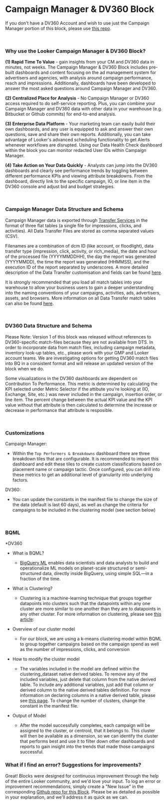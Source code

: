 # Campaign Manager & DV360 Block

If you don't have a DV360 Account and wish to use just the Campaign Manager portion of this block, please use [this repo](https://github.com/llooker/block-google-campaign-manager-dts-nmp).

<br>

### Why use the Looker Campaign Manager & DV360 Block?
**(1) Rapid Time To Value** - gain insights from your CM and DV360 data in minutes, not weeks. The Campaign Manager & DV360 Block includes pre-built dashboards and content focusing on the ad management system for advertisers and agencies, with analysis around campaign performance, reach and impressions. Additionally, dashboards have been developed to answer the most asked questions around Campaign Manager and DV360.

**(2) Centralized Place for Analysis** -  No Campaign Manager or DV360 access required to do self-service reporting. Plus, you can combine your Campaign Manager and DV360 data with other data in your warehouse (e.g. Bitbucket or Github commits) for end-to-end analysis.

**(3) Enterprise Data Platform** - Your marketing team can easily build their own dashboards, and any user is equipped to ask and answer their own questions, save and share their own reports. Additionally, you can take advantage of Looker's advanced scheduling functionality to get Alerts whenever workflows are disrupted. Using our Data Health Check dashboard within the block you can monitor redacted User IDs within Campaign Manager.

**(4) Take Action on Your Data Quickly**  - Analysts can jump into the DV360 dashboards and clearly see performance trends by toggling between different performance KPIs and viewing attribute breakdowns. From the dashboard, directly link to the specific campaign, IO, or line item in the DV360 console and adjust bid and budget strategies.

<br>

### Campaign Manager Data Structure and Schema

Campaign Manager data is exported through [Transfer Services](https://cloud.google.com/bigquery-transfer/docs/doubleclick-campaign-transfer) in the format of three flat tables (a single file for impressions, clicks, and activities). All Data Transfer Files are stored as comma separated values (CSV).

Filenames are a combination of dcm ID (like account, or floodlight), data transfer type (impression, click, activity, or rich_media), the date and hour of the processed file (YYYYMMDDHH), the day the report was generated (YYYYMMDD), the time the report was generated (HHMMSS), and the execution ID of the report separated by underscores. A more detailed description of the Data Transfer customisation and fields can be found [here](https://developers.google.com/doubleclick-advertisers/dtv2/reference/file-format).

It is strongly recommended that you load all match tables into your warehouse to allow your business users to gain a deeper understanding into the naming conventions of your campaigns, activities, ads, advertisers, assets, and browsers. More information on all Data Transfer match tables can also be found [here](https://developers.google.com/doubleclick-advertisers/dtv2/reference/match-tables).

<br>

### DV360 Data Structure and Schema

Please Note: Version 1 of this block was released without references to DV360-specific match-files because they are not available from DTS. In order to incorporate data from match files, including campaign metadata, inventory look-up tables, etc., please work with your GMP and Looker account teams. We are investigating options for getting DV360 match files into BQ in a consistent format and will release an updated version of the block when we do.

Some visualizations in the DV360 dashboards are dependent on Contribution To Performance. This metric is determined by calculating the KPI selected under Metric Selector if the attibute you're looking at (IO, Exchange, Site, etc.) was never included in the campaign, insertion order, or line item. The percent change between the actual KPI value and the KPI value without that attribute is then calculated to determine the increase or decrease in performance that attribute is resposible.

<br>

<!--### Campaign Manager Block Structure-->

<!--Insert overview of block structure here.-->

<!--<br>-->

### Customizations
Campaign Manager: 
 * Within the ```Top Performers & Breakdowns``` dashboard there are three breakdown tiles that are configurable. It is recommended to import this dashboard and edit these tiles to create custom classifications based on placement name or campaign tactic. Once configured, you  can drill into these metrics to get an additional level of granularity into underlying factors.
 
DV360:
* You can update the constants in the manifest file to change the size of the data (default is last 60 days), as well as change the criteria for campaigns to be included in the clustering model (see section below)

<br>

### BQML
 *DV360
- What is BQML?
    - [BigQuery ML](https://cloud.google.com/bigquery-ml/docs) enables data scientists and data analysts to build and operationalize ML models on planet-scale structured or semi-structured data, directly inside BigQuery, using simple SQL—in a fraction of the time. 

- What is Clustering?
    - Clustering is a machine-learning technique that groups together datapoints into clusters such that the datapoints within any one cluster are more similar to one another than they are to datapoints in any other cluster. For more information on clustering, please see [this article](https://www.geeksforgeeks.org/clustering-in-machine-learning/):
 
- Overview of our cluster model
    - For our block, we are using a k-means clustering model within BQML to group together campaigns based on the campaign spend as well as the number of impressions, clicks, and conversion

- How to modify the cluster model
    - The variables included in the model are defined within the clustering_dataset native derived tables. To remove any of the included variables, just delete that column from the native derived table. To include any additional variables, just add that column or derived column to the native derived tables definition. For more information on declaring columns in a native derived table, please see [this page](https://docs.looker.com/data-modeling/learning-lookml/creating-ndts#defining_ndt_columns).
To change the number of clusters, change the constant in the manifest file.

- Output of Model
    - After the model successfully completes, each campaign will be assigned to the cluster, or centroid, that it belongs to. This cluster will then be available as a dimension, so we can identify the cluster that performs best and use it to filter down other dashboards and reports to gain insight into the trends that made those campaigns successful. 



### What if I find an error? Suggestions for improvements?

Great! Blocks were designed for continuous improvement through the help of the entire Looker community, and we'd love your input. To log an error or improvement recommendations, simply create a "New Issue" in the corresponding [Github repo for this Block](https://github.com/llooker/google_ga360/issues). Please be as detailed as possible in your explanation, and we'll address it as quick as we can.
